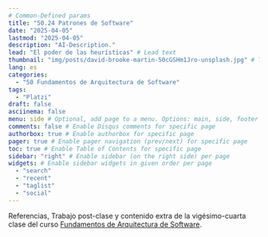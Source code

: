 ```yaml
---
# Common-Defined params
title: "50.24 Patrones de Software"
date: "2025-04-05"
lastmod: "2025-04-05"
description: "AI-Description."
lead: "El poder de las heurísticas" # Lead text
thumbnail: "img/posts/david-brooke-martin-50cGSHm1Jro-unsplash.jpg" # Thumbnail image
lang: es
categories:
  - "50 Fundamentos de Arquitectura de Software"
tags:
  - "Platzi"
draft: false
asciinema: false
menu: side # Optional, add page to a menu. Options: main, side, footer
comments: false # Enable Disqus comments for specific page
authorbox: true # Enable authorbox for specific page
pager: true # Enable pager navigation (prev/next) for specific page
toc: true # Enable Table of Contents for specific page
sidebar: "right" # Enable sidebar (on the right side) per page
widgets: # Enable sidebar widgets in given order per page
  - "search"
  - "recent"
  - "taglist"
  - "social"
---
```


Referencias, Trabajo post-clase y contenido extra de la vigésimo-cuarta clase del curso [Fundamentos de Arquitectura de Software](https://platzi.com/). 

<!--more-->

